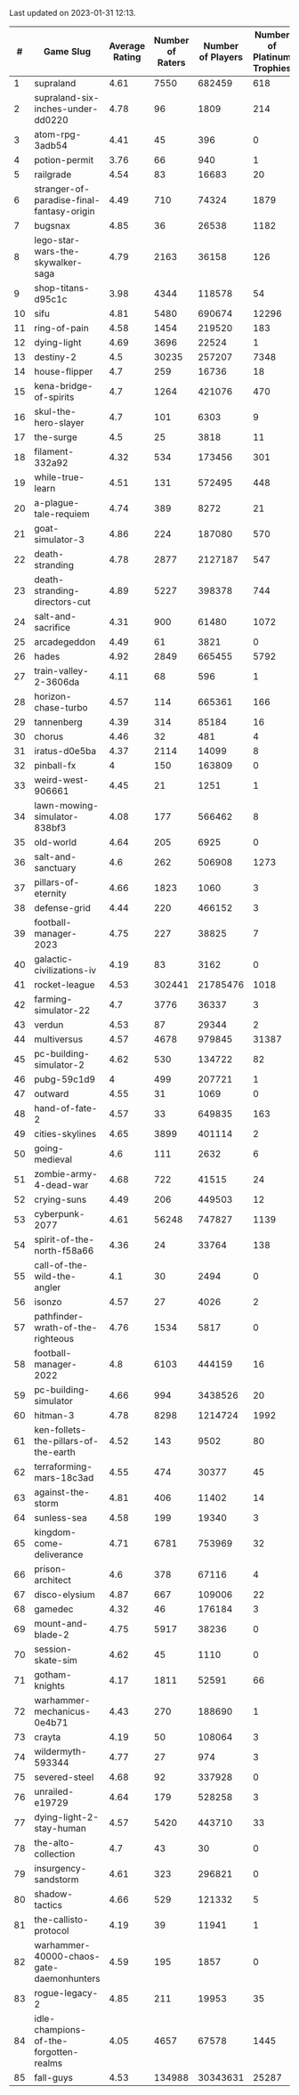 Last updated on 2023-01-31 12:13.


|#|Game Slug|Average Rating|Number of Raters|Number of Players|Number of Platinum Trophies|Max Rarity (%)|
|---|---|---|---|---|---|---|
|1|supraland|4.61|7550|682459|618|99|
|2|supraland-six-inches-under-dd0220|4.78|96|1809|214|99|
|3|atom-rpg-3adb54|4.41|45|396|0|98|
|4|potion-permit|3.76|66|940|1|98|
|5|railgrade|4.54|83|16683|20|98|
|6|stranger-of-paradise-final-fantasy-origin|4.49|710|74324|1879|98|
|7|bugsnax|4.85|36|26538|1182|97|
|8|lego-star-wars-the-skywalker-saga|4.79|2163|36158|126|97|
|9|shop-titans-d95c1c|3.98|4344|118578|54|97|
|10|sifu|4.81|5480|690674|12296|97|
|11|ring-of-pain|4.58|1454|219520|183|96|
|12|dying-light|4.69|3696|22524|1|95|
|13|destiny-2|4.5|30235|257207|7348|94|
|14|house-flipper|4.7|259|16736|18|94|
|15|kena-bridge-of-spirits|4.7|1264|421076|470|94|
|16|skul-the-hero-slayer|4.7|101|6303|9|94|
|17|the-surge|4.5|25|3818|11|94|
|18|filament-332a92|4.32|534|173456|301|93|
|19|while-true-learn|4.51|131|572495|448|93|
|20|a-plague-tale-requiem|4.74|389|8272|21|92|
|21|goat-simulator-3|4.86|224|187080|570|92|
|22|death-stranding|4.78|2877|2127187|547|91|
|23|death-stranding-directors-cut|4.89|5227|398378|744|91|
|24|salt-and-sacrifice|4.31|900|61480|1072|91|
|25|arcadegeddon|4.49|61|3821|0|90|
|26|hades|4.92|2849|665455|5792|89|
|27|train-valley-2-3606da|4.11|68|596|1|89|
|28|horizon-chase-turbo|4.57|114|665361|166|88|
|29|tannenberg|4.39|314|85184|16|88|
|30|chorus|4.46|32|481|4|87|
|31|iratus-d0e5ba|4.37|2114|14099|8|85|
|32|pinball-fx|4|150|163809|0|85|
|33|weird-west-906661|4.45|21|1251|1|85|
|34|lawn-mowing-simulator-838bf3|4.08|177|566462|8|84|
|35|old-world|4.64|205|6925|0|83|
|36|salt-and-sanctuary|4.6|262|506908|1273|83|
|37|pillars-of-eternity|4.66|1823|1060|3|81|
|38|defense-grid|4.44|220|466152|3|80|
|39|football-manager-2023|4.75|227|38825|7|79|
|40|galactic-civilizations-iv|4.19|83|3162|0|79|
|41|rocket-league|4.53|302441|21785476|1018|78|
|42|farming-simulator-22|4.7|3776|36337|3|77|
|43|verdun|4.53|87|29344|2|76|
|44|multiversus|4.57|4678|979845|31387|75|
|45|pc-building-simulator-2|4.62|530|134722|82|75|
|46|pubg-59c1d9|4|499|207721|1|74|
|47|outward|4.55|31|1069|0|73|
|48|hand-of-fate-2|4.57|33|649835|163|72|
|49|cities-skylines|4.65|3899|401114|2|71|
|50|going-medieval|4.6|111|2632|6|68|
|51|zombie-army-4-dead-war|4.68|722|41515|24|67|
|52|crying-suns|4.49|206|449503|12|66|
|53|cyberpunk-2077|4.61|56248|747827|1139|65|
|54|spirit-of-the-north-f58a66|4.36|24|33764|138|65|
|55|call-of-the-wild-the-angler|4.1|30|2494|0|64|
|56|isonzo|4.57|27|4026|2|57|
|57|pathfinder-wrath-of-the-righteous|4.76|1534|5817|0|51|
|58|football-manager-2022|4.8|6103|444159|16|49|
|59|pc-building-simulator|4.66|994|3438526|20|48|
|60|hitman-3|4.78|8298|1214724|1992|47|
|61|ken-follets-the-pillars-of-the-earth|4.52|143|9502|80|44|
|62|terraforming-mars-18c3ad|4.55|474|30377|45|44|
|63|against-the-storm|4.81|406|11402|14|38|
|64|sunless-sea|4.58|199|19340|3|36|
|65|kingdom-come-deliverance|4.71|6781|753969|32|30|
|66|prison-architect|4.6|378|67116|4|29|
|67|disco-elysium|4.87|667|109006|22|28|
|68|gamedec|4.32|46|176184|3|27|
|69|mount-and-blade-2|4.75|5917|38236|0|27|
|70|session-skate-sim|4.62|45|1110|0|27|
|71|gotham-knights|4.17|1811|52591|66|26|
|72|warhammer-mechanicus-0e4b71|4.43|270|188690|1|25|
|73|crayta|4.19|50|108064|3|23|
|74|wildermyth-593344|4.77|27|974|3|19|
|75|severed-steel|4.68|92|337928|0|17|
|76|unrailed-e19729|4.64|179|528258|3|9|
|77|dying-light-2-stay-human|4.57|5420|443710|33|7|
|78|the-alto-collection|4.7|43|30|0|7|
|79|insurgency-sandstorm|4.61|323|296821|0|5|
|80|shadow-tactics|4.66|529|121332|5|5|
|81|the-callisto-protocol|4.19|39|11941|1|5|
|82|warhammer-40000-chaos-gate-daemonhunters|4.59|195|1857|0|5|
|83|rogue-legacy-2|4.85|211|19953|35|4|
|84|idle-champions-of-the-forgotten-realms|4.05|4657|67578|1445|2|
|85|fall-guys|4.53|134988|30343631|25287|1|
